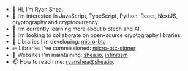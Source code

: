 - 👋 Hi, I’m Ryan Shea.
- 👀 I’m interested in JavaScript, TypeScript, Python, React, NextJS, cryptography and cryptocurrency.
- 🌱 I’m currently learning more about biotech and AI.
- 💞️ I’m looking to collaborate on open-source cryptography libraries.
- 🧰 Libraries I'm developing: [micro-btc](https://github.com/micro-btc/micro-btc)
- 💵 Libraries I've commissioned: [micro-btc-signer](https://github.com/shea256/micro-btc-signer)
- 🔗 Websites I'm maintaining: [shea.io](https://www.shea.io/), [infinitism](https://www.infinitism.com/)
- 📫 How to reach me: ryanshea@shea.io.
